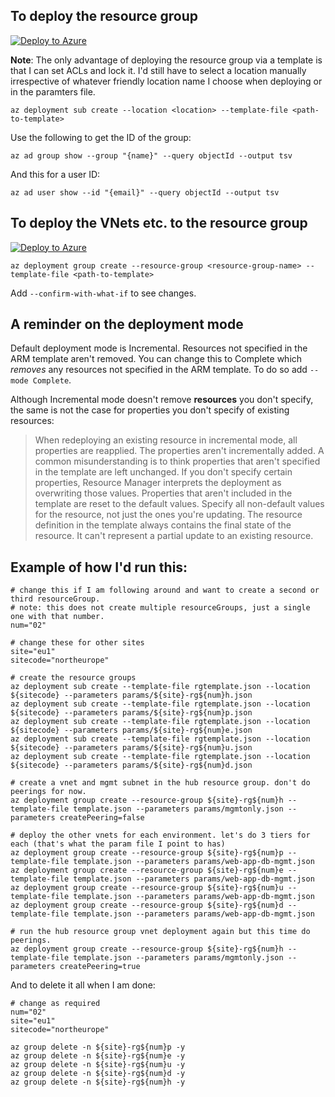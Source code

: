 ## To deploy the resource group
[![Deploy to Azure](https://aka.ms/deploytoazurebutton)](https://portal.azure.com/#create/Microsoft.Template/uri/https%3A%2F%2Fraw.githubusercontent.com%2Frakheshster%2FnTierARM%2Fmain%2Frgtemplate.json)

**Note**: The only advantage of deploying the resource group via a template is that I can set ACLs and lock it. I'd still have to select a location manually irrespective of whatever friendly location name I choose when deploying or in the paramters file. 

```
az deployment sub create --location <location> --template-file <path-to-template>
```

Use the following to get the ID of the group:
```
az ad group show --group "{name}" --query objectId --output tsv
```

And this for a user ID:
```
az ad user show --id "{email}" --query objectId --output tsv
```

## To deploy the VNets etc. to the resource group
[![Deploy to Azure](https://aka.ms/deploytoazurebutton)](https://portal.azure.com/#create/Microsoft.Template/uri/https%3A%2F%2Fraw.githubusercontent.com%2Frakheshster%2FnTierARM%2Fmain%2Ftemplate.json)

```
az deployment group create --resource-group <resource-group-name> --template-file <path-to-template>
```

Add `--confirm-with-what-if` to see changes. 

## A reminder on the deployment mode

Default deployment mode is Incremental. Resources not specified in the ARM template aren't removed. You can change this to Complete which *removes* any resources not specified in the ARM template. To do so add `--mode Complete`.

Although Incremental mode doesn't remove **resources** you don't specify, the same is not the case for properties you don't specify of existing resources: 

> When redeploying an existing resource in incremental mode, all properties are reapplied. The properties aren't incrementally added. A common misunderstanding is to think properties that aren't specified in the template are left unchanged. If you don't specify certain properties, Resource Manager interprets the deployment as overwriting those values. Properties that aren't included in the template are reset to the default values. Specify all non-default values for the resource, not just the ones you're updating. The resource definition in the template always contains the final state of the resource. It can't represent a partial update to an existing resource.

## Example of how I'd run this:
```
# change this if I am following around and want to create a second or third resourceGroup. 
# note: this does not create multiple resourceGroups, just a single one with that number. 
num="02"

# change these for other sites
site="eu1"
sitecode="northeurope"

# create the resource groups
az deployment sub create --template-file rgtemplate.json --location ${sitecode} --parameters params/${site}-rg${num}h.json
az deployment sub create --template-file rgtemplate.json --location ${sitecode} --parameters params/${site}-rg${num}p.json
az deployment sub create --template-file rgtemplate.json --location ${sitecode} --parameters params/${site}-rg${num}e.json
az deployment sub create --template-file rgtemplate.json --location ${sitecode} --parameters params/${site}-rg${num}u.json
az deployment sub create --template-file rgtemplate.json --location ${sitecode} --parameters params/${site}-rg${num}d.json

# create a vnet and mgmt subnet in the hub resource group. don't do peerings for now. 
az deployment group create --resource-group ${site}-rg${num}h --template-file template.json --parameters params/mgmtonly.json --parameters createPeering=false

# deploy the other vnets for each environment. let's do 3 tiers for each (that's what the param file I point to has)
az deployment group create --resource-group ${site}-rg${num}p --template-file template.json --parameters params/web-app-db-mgmt.json
az deployment group create --resource-group ${site}-rg${num}e --template-file template.json --parameters params/web-app-db-mgmt.json
az deployment group create --resource-group ${site}-rg${num}u --template-file template.json --parameters params/web-app-db-mgmt.json
az deployment group create --resource-group ${site}-rg${num}d --template-file template.json --parameters params/web-app-db-mgmt.json

# run the hub resource group vnet deployment again but this time do peerings. 
az deployment group create --resource-group ${site}-rg${num}h --template-file template.json --parameters params/mgmtonly.json --parameters createPeering=true
```

And to delete it all when I am done:
```
# change as required
num="02"
site="eu1"
sitecode="northeurope"

az group delete -n ${site}-rg${num}p -y
az group delete -n ${site}-rg${num}e -y
az group delete -n ${site}-rg${num}u -y
az group delete -n ${site}-rg${num}d -y
az group delete -n ${site}-rg${num}h -y
```